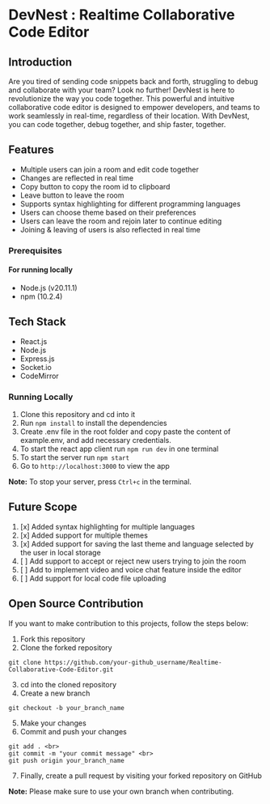 # DevNest : Realtime Collaborative Code Editor

## Introduction

Are you tired of sending code snippets back and forth, struggling to debug and collaborate with your team? Look no further! DevNest is here to revolutionize the way you code together. This powerful and intuitive collaborative code editor is designed to empower developers, and teams to work seamlessly in real-time, regardless of their location. With DevNest, you can code together, debug together, and ship faster, together.

## Features

- Multiple users can join a room and edit code together
- Changes are reflected in real time
- Copy button to copy the room id to clipboard
- Leave button to leave the room
- Supports syntax highlighting for different programming languages
- Users can choose theme based on their preferences
- Users can leave the room and rejoin later to continue editing
- Joining & leaving of users is also reflected in real time

### Prerequisites

#### For running locally

- Node.js (v20.11.1)
- npm (10.2.4)

## Tech Stack

- React.js
- Node.js
- Express.js
- Socket.io
- CodeMirror

### Running Locally

1. Clone this repository and cd into it
2. Run `npm install` to install the dependencies
3. Create .env file in the root folder and copy paste the content of example.env, and add necessary credentials.
4. To start the react app client run `npm run dev` in one terminal
5. To start the server run `npm start`
6. Go to `http://localhost:3000` to view the app

**Note:** To stop your server, press `Ctrl+c` in the terminal.

## Future Scope

1. [x] Added syntax highlighting for multiple languages
2. [x] Added support for multiple themes
3. [x] Added support for saving the last theme and language selected by the user in local storage
4. [ ] Add support to accept or reject new users trying to join the room
5. [ ] Add to implement video and voice chat feature inside the editor
6. [ ] Add support for local code file uploading

## Open Source Contribution

If you want to make contribution to this projects, follow the steps below:

1. Fork this repository
2. Clone the forked repository <br>

```
git clone https://github.com/your-github_username/Realtime-Collaborative-Code-Editor.git
```

3. cd into the cloned repository
4. Create a new branch <br>

```
git checkout -b your_branch_name
```

5.  Make your changes
6.  Commit and push your changes <br>

```
git add . <br>
git commit -m "your commit message" <br>
git push origin your_branch_name
```

7. Finally, create a pull request by visiting your forked repository on GitHub

**Note:** Please make sure to use your own branch when contributing.
